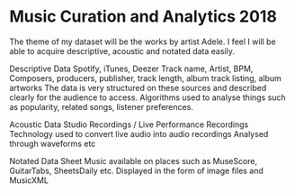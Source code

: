 # Music Curation and Analytics 2018

The theme of my dataset will be the works by artist Adele. I feel I will be able to acquire descriptive, acoustic and notated data easily.

Descriptive Data
	Spotify, iTunes, Deezer
		Track name, Artist, BPM, Composers, producers, publisher, track length, album track listing, album artworks
		The data is very structured on these sources and described clearly for the audience to access. 
		Algorithms used to analyse things such as popularity, related songs, listener preferences.

Acoustic Data
	Studio Recordings / Live Performance Recordings
		Technology used to convert live audio into audio recordings
		Analysed through waveforms etc
		
Notated Data
	Sheet Music available on places such as MuseScore, GuitarTabs, SheetsDaily etc.
	Displayed in the form of image files and MusicXML
